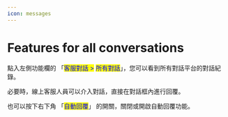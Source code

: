 ```yaml
---
icon: messages
---
```


# Features for all conversations

點入左側功能欄的 「<mark style="color:blue;">客服對話 ></mark> <mark style="color:blue;">所有對話</mark>」，您可以看到所有對話平台的對話紀錄。

必要時，線上客服人員可以介入對話，直接在對話框內進行回覆。

也可以按下右下角 「<mark style="color:blue;">自動回覆</mark>」 的開關，關閉或開啟自動回覆功能。

<figure><img src="../.gitbook/assets/截圖 2025-04-25 中午12.08.54.png" alt=""><figcaption></figcaption></figure>